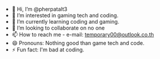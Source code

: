 - 👋 Hi, I’m @pherpatalt3
- 👀 I’m interested in gaming tech and coding.
- 🌱 I’m currently learning coding and gaming.
- 💞️ I’m looking to collaborate on no one
- 📫 How to reach me - e-mail: temporary00@outlook.co.th
- 😄 Pronouns: Nothing good than game tech and code.
- ⚡ Fun fact: I'm bad at coding.

<!---
pherpatalt3/pherpatalt3 is a ✨ special ✨ repository because its `README.md` (this file) appears on your GitHub profile.
You can click the Preview link to take a look at your changes.
--->
